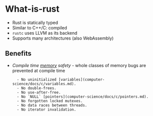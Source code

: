# What-is-rust

- Rust is statically typed
- Similar to C++/C: compiled
- `rustc` uses LLVM as its backend
- Supports many architectures (also WebAssembly)

## Benefits

- _Compile time [memory](contents-memory.md) safety_ - whole classes of memory bugs are prevented at compile time
		
		- No uninitialized [variables](computer-science/docs/c/variables.md).
		- No double-frees.
		- No use-after-free.
		- No `NULL` [pointers](computer-science/docs/c/pointers.md).
		- No forgotten locked mutexes.
		- No data races between threads.
		- No iterator invalidation.

